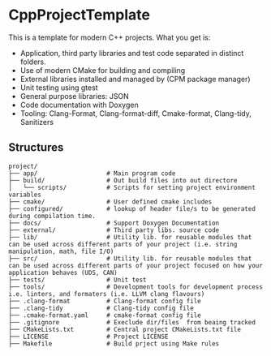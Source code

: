 # CppProjectTemplate


This is a template for modern C++ projects. What you get is:
* Application, third party libraries and test code separated in distinct folders.
* Use of modern CMake for building and compiling
* External libraries installed and managed by (CPM package manager)
* Unit testing using gtest
* General purpose libraries: JSON
* Code documentation with Doxygen
* Tooling: Clang-Format, Clang-format-diff, Cmake-format, Clang-tidy, Sanitizers


## Structures
```
project/
├── app/                   # Main program code
├── build/                 # Out build files into out directore
│   └── scripts/           # Scripts for setting project environment variables
├── cmake/                 # User defined cmake includes
├── configured/            # lookup of header file/s to be generated during compilation time.
├── docs/                  # Support Doxygen Documentation
├── external/              # Third party libs. source code
├── lib/                   # Utility lib. for reusable modules that can be used across different parts of your project (i.e. string manipulation, math, file I/O)
├── src/                   # Utility lib. for reusable modules that can be used across different parts of your project focused on how your application behaves (UDS, CAN)
├── tests/                 # Unit test
├── tools/                 # Development tools for development process i.e. linters, and formaters (i.e. LLVM clang flavours)
├── .clang-format          # Clang-format config file
├── .clang-tidy            # Clang-tidy config file
├── .cmake-format.yaml     # cmake-format config file
├── .gitignore             # Execlude dir/files  from beaing tracked
├── CMakeLists.txt         # Central project CMakeLists.txt file
├── LICENSE                # Project LICENSE
├── Makefile               # Build prject using Make rules
```
